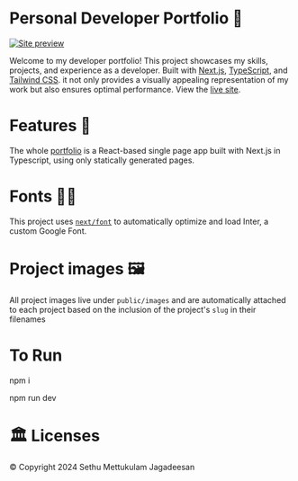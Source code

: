 # Personal Developer Portfolio 🚀

[![Site preview](/public/site-preview.png)](https://sethumj.netlify.app/)

Welcome to my developer portfolio! This project showcases my skills, projects, and experience as a developer. Built with [Next.js](https://nextjs.org/), [TypeScript](https://www.typescriptlang.org/), and [Tailwind CSS](https://tailwindcss.com). it not only provides a visually appealing representation of my work but also ensures optimal performance. View the [live site](https://sethumj.netlify.app/).

# Features 🎉

The whole [portfolio](https://sethumj.netlify.app/) is a React-based single page app built with Next.js in Typescript, using only statically generated pages.

# Fonts ✍🏻

This project uses [`next/font`](https://nextjs.org/docs/basic-features/font-optimization) to automatically optimize and load Inter, a custom Google Font.

# Project images 🖼️

All project images live under `public/images` and are automatically attached to each project based on the inclusion of the project's `slug` in their filenames

# To Run

npm i

npm run dev

# 🏛 Licenses

© Copyright 2024 Sethu Mettukulam Jagadeesan


